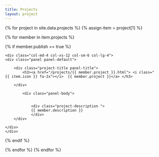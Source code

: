 ```yaml
---
title: Projects
layout: project
---
```


<div class="row">
{% for project in site.data.projects %}		
{% assign item = project[1] %}

{% for member in item.projects %}		

{% if member.publish == true %}

	<div class="col-md-4 col-xs-12 col-sm-6 col-lg-4">
	<div class="panel panel-default">

		<div class="project-title panel-title">
			<h3><a href="/projects/{{ member.project }}.html"> <i class="{{ item.icon }} fa-2x"></i>  {{ member.project }}</a> </h3>    
	
		</div>
		
			<div class="panel-body">
				
				
				<div class="project-description ">
				{{ member.description }}
				</div>
		</div>
		
	</div>
	</div>

{% endif %}

{% endfor %}
{% endfor %}

</div>

